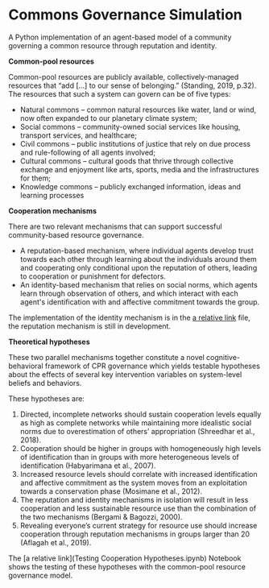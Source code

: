 # Commons Governance Simulation
A Python implementation of an agent-based model of a community governing a common resource through reputation and identity.

**Common-pool resources**

Common-pool resources are publicly available, collectively-managed resources that “add [...] to our sense of belonging.” (Standing, 2019, p.32). The resources that such a system can govern can be of five types: 
- Natural commons – common natural resources like water, land or wind, now often expanded to our planetary climate system; 
- Social commons – community-owned social services like housing, transport services, and healthcare; 
- Civil commons – public institutions of justice that rely on due process and rule-following of all agents involved; 
- Cultural commons –  cultural goods that thrive through collective exchange and enjoyment like arts, sports, media and the infrastructures for them; 
- Knowledge commons – publicly exchanged information, ideas and learning processes

**Cooperation mechanisms**

There are two relevant mechanisms that can support successful community-based resource governance. 
- A reputation-based mechanism, where individual agents develop trust towards each other through learning about the individuals around them and cooperating only conditional upon the reputation of others, leading to cooperation or punishment for defectors. 
- An identity-based mechanism that relies on social norms, which agents learn through observation of others, and which interact with each agent's identification with and affective commitment towards the group. 

The implementation of the identity mechanism is in the [a relative link](cprsim.py) file, the reputation mechanism is still in development.

**Theoretical hypotheses**

These two parallel mechanisms together constitute a novel cognitive-behavioral framework of CPR governance which yields testable hypotheses about the effects of several key intervention variables on system-level beliefs and behaviors.

These hypotheses are:
1. Directed, incomplete networks should sustain cooperation levels equally as high as complete networks while maintaining more idealistic social norms due to overestimation of others’ appropriation (Shreedhar et al., 2018).
2. Cooperation should be higher in groups with homogeneously high levels of identification than in groups with more heterogeneous levels of identification (Habyarimana et al., 2007).
3. Increased resource levels should correlate with increased identification and affective commitment as the system moves from an exploitation towards a conservation phase (Mosimane et al., 2012). 
4. The reputation and identity mechanisms in isolation will result in less cooperation and less sustainable resource use than the combination of the two mechanisms (Bergami & Bagozzi, 2000). 
5. Revealing everyone’s current strategy for resource use should increase cooperation through reputation mechanisms in groups larger than 20 (Aflagah et al., 2019).

The [a relative link](Testing Cooperation Hypotheses.ipynb) Notebook shows the testing of these hypotheses with the common-pool resource governance model.
